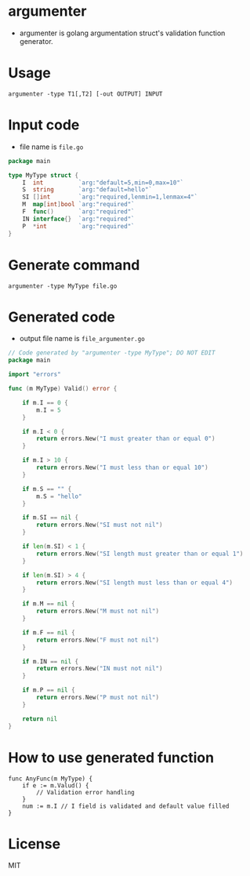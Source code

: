 
# argumenter

* argumenter is golang argumentation struct's validation function generator.

# Usage

```
argumenter -type T1[,T2] [-out OUTPUT] INPUT
```

# Input code

* file name is `file.go`

```go
package main

type MyType struct {
	I  int          `arg:"default=5,min=0,max=10"`
	S  string       `arg:"default=hello"`
	SI []int        `arg:"required,lenmin=1,lenmax=4"`
	M  map[int]bool `arg:"required"`
	F  func()       `arg:"required"`
	IN interface{}  `arg:"required"`
	P  *int         `arg:"required"`
}
```

# Generate command

```
argumenter -type MyType file.go
```

# Generated code

* output file name is `file_argumenter.go`

```go
// Code generated by "argumenter -type MyType"; DO NOT EDIT
package main

import "errors"

func (m MyType) Valid() error {

	if m.I == 0 {
		m.I = 5
	}

	if m.I < 0 {
		return errors.New("I must greater than or equal 0")
	}

	if m.I > 10 {
		return errors.New("I must less than or equal 10")
	}

	if m.S == "" {
		m.S = "hello"
	}

	if m.SI == nil {
		return errors.New("SI must not nil")
	}

	if len(m.SI) < 1 {
		return errors.New("SI length must greater than or equal 1")
	}

	if len(m.SI) > 4 {
		return errors.New("SI length must less than or equal 4")
	}

	if m.M == nil {
		return errors.New("M must not nil")
	}

	if m.F == nil {
		return errors.New("F must not nil")
	}

	if m.IN == nil {
		return errors.New("IN must not nil")
	}

	if m.P == nil {
		return errors.New("P must not nil")
	}

	return nil
}
```

# How to use generated function

```
func AnyFunc(m MyType) {
    if e := m.Valud() {
        // Validation error handling
    }
    num := m.I // I field is validated and default value filled
}
```

# License

MIT
